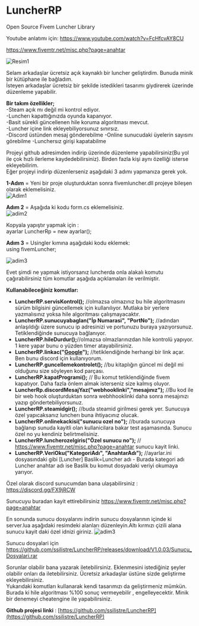 # LuncherRP
Open Source Fivem Luncher Library

Youtube anlatımı için: https://www.youtube.com/watch?v=FcHfcvAY8CU

https://www.fivemtr.net/misc.php?page=anahtar




  
![Resim1](https://i.hizliresim.com/7091fF.png)

  
  
Selam arkadaşlar ücretsiz açık kaynaklı bir luncher geliştirdim. Bunuda minik bir kütüphane ile bağladım.  
İsteyen arkadaşlar ücretsiz bir şekilde istedikleri tasarımı giydirerek üzerinde düzenleme yapabilir.  
  
**Bir takım özellikler;**  
-Steam açık mı değil mi kontrol ediyor.  
-Luncherı kapattığınızda oyunda kapanıyor.  
-Basit sürekli güncellenen hile koruma algoritması mevcut.  
-Luncher içine link ekleyebiliyorsunuz sınırsız.  
-Discord üstünden mesaj gönderebilme
-Online sunucudaki üyelerin sayısını görebilme
-Lunchersız girişi kapatabilme
  

  
  
Projeyi github adresimden indirip üzerinde düzenleme yapabilirsiniz(Bu yol ile çok hızlı ilerleme kaydedebilirsiniz). Birden fazla kişi aynı özelliği isterse ekleyebilirim.  
Eğer projeyi indirip düzenlerseniz aşağıdaki 3 adımı yapmanıza gerek yok.  
  
**1-Adım** = Yeni bir proje oluşturduktan sonra fivemluncher.dll projeye bileşen olarak eklemelisiniz.  
   ![Adim1](https://s6.gifyu.com/images/adim1.gif)
  
**Adım 2** = Aşağıda ki kodu form.cs eklemelisiniz.  
![adim2](https://i.hizliresim.com/4S6xOh.png)

  
Kopyala yapıştır yapmak için :  
ayarlar LuncherRp = new ayarlar();  
  
**Adım 3** = Usingler kımına aşağıdaki kodu eklemek:  
using fivemLuncher;  

![adim3](https://i.hizliresim.com/phPeH1.png)

  
  
Evet şimdi ne yapmak istiyorsanız luncherda onla alakalı komutu çağırabilirsiniz tüm komutlar aşağıda açıklamaları ile verilmiştir.  
  
**Kullanabileceğiniz komutlar:**  

 -   **LuncherRP.servisKontrol();** //olmazsa olmazınız bu hile algoritmasını sürüm bilgisini güncellemek için kullanılıyor. Mutlaka bir yerlere yazmalısınız yoksa hile algoritması çalışmayacaktır.
 -   **LuncherRP.sunucuyabaglan("İp Numarasi", "PortNo");** //adından anlaşıldığı üzere sunucu ip adresinizi ve portunuzu buraya yazıyorsunuz. Tetiklendiğinde sunucuya bağlanıyor.
 -   **LuncherRP.hileDurdur();**//olmazsa olmazlarınızdan hile kontrolü yapıyor. 1 kere yapar bunu o yüzden timer atayabilirsiniz.
 -   **LuncherRP.linkac("[Google](https://www.google.com/)");** //tetiklendiğinde herhangi bir link açar. Ben bunu discord için kullanıyorum.
 -   **LuncherRP.guncellemekontrolet();** //bu kitaplığın güncel mi değil mi olduğunu size söyleyen kod parçası.
 -   **LuncherRP.kapatProgrami();** // Bu komut tetiklendiğinde fivem kapatıyor. Daha fazla önlem almak isterseniz size kalmış oluyor.
 - **LuncherRp.discordMesajYaz("webhooklinki","mesajınız");** //Bu kod ile bir web hook oluşturduktan sonra webhhooklinki daha sonra mesajınızı yazıp göndertebiliyorsunuz.
 - **LuncherRP.steamidgir();** //buda steamid girilmesi gerek yer. Sunucuya özel yapıcaksanız luncherı buna ihtiyacınız olucak.
 - **LuncherRP.onlinekackisi("sunucu ozel no");** //burada sunucuya bağlanıp sunuda kayitli olan kullanicilara bakar test aşamasında. Sunucu özel no yu kendiniz belirtmelisiniz.
 - **LuncherRP.luncherozelgiris("Özel sunucu no");** // https://www.fivemtr.net/misc.php?page=anahtar sunucu kayit linki.
 - **LuncherRP.VeriOku("KategoriAdı", "AnahtarAdı");** //ayarlar.ini  dosyasındaki gibi [Luncher]
Baslik=Luncher adı - Burada kategori adı Luncher anahtar adı ise Baslik bu komut dosyadaki veriyi okumaya yarıyor.
 
 Özel olarak discord sunucumdan bana ulaşabilirsiniz : https://discord.gg/FX9jRCW
  
 Sunucuyu buradan kayit ettirebilirsiniz https://www.fivemtr.net/misc.php?page=anahtar
 
 En sonunda sunucu dosyalarını indirin sunucu dosyalarının içinde ki server.lua aşağıdaki resimdeki alanları düzenleyin.Altı kırmızı çizili alana sunucu kayit daki özel idnizi giriniz.
 ![adim3](https://i.hizliresim.com/9mK7ZW.png)
 
 Sunucu dosyalari için https://github.com/ssilistre/LuncherRP/releases/download/V1.0.03/Sunucu_Dosyalari.rar

Sorunlar olabilir bana yazarak iletebilirsiniz. Eklenmesini istediğiniz şeyler olabilir onları da iletebilirsiniz. Ücretsiz arkadaşlar üstüne sizde geliştirme ekleyebilirsiniz.  
Yukarıdaki komutları kullanarak kendi tasarımızı da geliştirmeniz mümkün. Burada ki hile algoritması %100 sonuç vermeyebilir , engelleyecektir. Minik bir denemeyi cheatengine ile yapabilirsiniz.  
  
**Github projesi linki** : [https://github.com/ssilistre/LuncherRP](https://github.com/ssilistre/LuncherRP)
